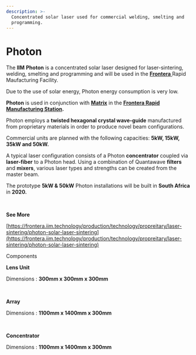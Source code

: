 ```yaml
---
description: >-
  Concentrated solar laser used for commercial welding, smelting and
  programming.
---
```


# Photon

The **IIM** **Photon** is a concentrated solar laser designed for laser-sintering, welding, smelting and programming and will be used in the [**Frontera** ](https://frontera.iim.technology/projects/manufacturing/leoxmf) Rapid Maufacturing Facility.

Due to the use of solar energy, Photon energy consumption is very low.

**Photon** is used in conjunction with [**Matrix**](../manufacturing/matrix.md) in the [**Frontera Rapid Manufacturing Station**](https://frontera.iim.technology)**.**

Photon employs a **twisted hexagonal crystal wave-guide** manufactured from proprietary materials in order to produce novel beam configurations.

Commercial units are planned with the following capacities: **5kW, 15kW, 35kW and 50kW.**

A typical laser configuration consists of a Photon **concentrator** coupled via **laser-fiber** to a Photon head. Using a combination of Quantawave **filters** and **mixers**, various laser types and strengths can be created from the master beam.

The prototype **5kW & 50kW** Photon installations will be built in **South Africa** in **2020.**

​

**See More**

[https://frontera.iim.technology/production/technology/propreitary/laser-sintering/photon-solar-laser-sintering](https://frontera.iim.technology/production/technology/propreitary/laser-sintering/photon-solar-laser-sintering)

Components

**Lens Unit**

Dimensions : **300mm x 300mm x 300mm**

**​**

**Array**

Dimensions : **1100mm x 1400mm x 300mm**

**​**

**Concentrator**

Dimensions : **1100mm x 1400mm x 300mm**

